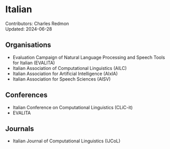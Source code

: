 # Italian

Contributors: Charles Redmon  
Updated: 2024-06-28  

## Organisations
- Evaluation Campaign of Natural Language Processing and Speech Tools for Italian (EVALITA)
- Italian Association of Computational Linguistics (AILC)
- Italian Association for Artificial Intelligence (AIxIA)
- Italian Association for Speech Sciences (AISV)

## Conferences
- Italian Conference on Computational Linguistics (CLiC-it)
- EVALITA
  
## Journals
- Italian Journal of Computational Linguistics (IJCoL)



